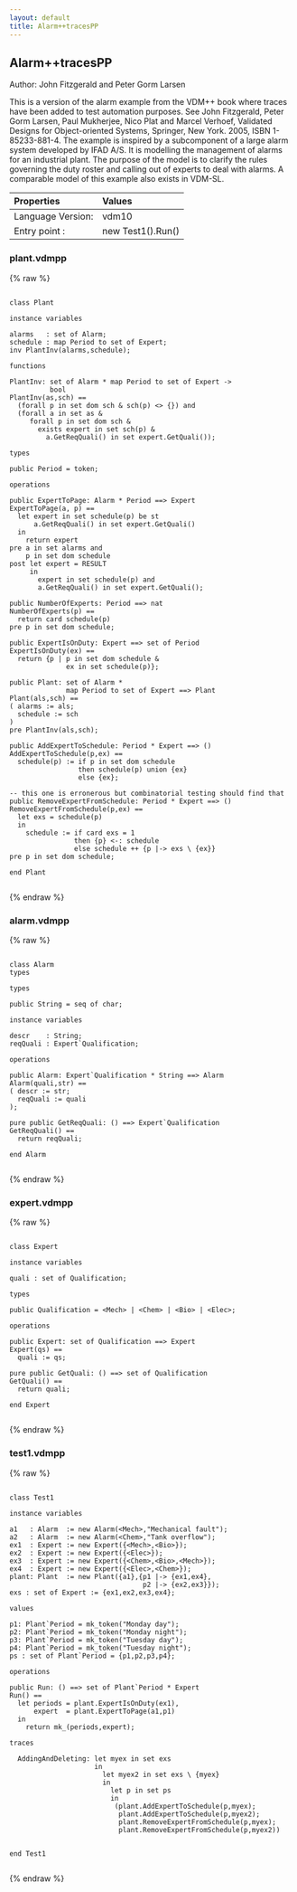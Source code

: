```yaml
---
layout: default
title: Alarm++tracesPP
---
```


## Alarm++tracesPP
Author: John Fitzgerald and Peter Gorm Larsen


This is a version of the alarm example from the VDM++ book where traces
have been added to test automation purposes. See John Fitzgerald, Peter
Gorm Larsen, Paul Mukherjee, Nico Plat and Marcel Verhoef, Validated
Designs for Object-oriented Systems, Springer, New York. 2005, ISBN
1-85233-881-4. The example is inspired by a subcomponent of a large
alarm system developed by IFAD A/S. It is modelling the management of
alarms for an industrial plant. The purpose of the model is to clarify
the rules governing the duty roster and calling out of experts to deal
with alarms. A comparable model of this example also exists in VDM-SL.


| Properties | Values          |
| :------------ | :---------- |
|Language Version:| vdm10|
|Entry point     :| new Test1().Run()|


### plant.vdmpp

{% raw %}
~~~
              
class Plant

instance variables

alarms   : set of Alarm;
schedule : map Period to set of Expert;
inv PlantInv(alarms,schedule);

functions

PlantInv: set of Alarm * map Period to set of Expert -> 
          bool
PlantInv(as,sch) ==
  (forall p in set dom sch & sch(p) <> {}) and
  (forall a in set as &
     forall p in set dom sch &
       exists expert in set sch(p) &
         a.GetReqQuali() in set expert.GetQuali());

types

public Period = token;

operations

public ExpertToPage: Alarm * Period ==> Expert
ExpertToPage(a, p) ==
  let expert in set schedule(p) be st
      a.GetReqQuali() in set expert.GetQuali()
  in
    return expert
pre a in set alarms and
    p in set dom schedule
post let expert = RESULT
     in
       expert in set schedule(p) and
       a.GetReqQuali() in set expert.GetQuali();

public NumberOfExperts: Period ==> nat
NumberOfExperts(p) ==
  return card schedule(p)
pre p in set dom schedule;

public ExpertIsOnDuty: Expert ==> set of Period
ExpertIsOnDuty(ex) ==
  return {p | p in set dom schedule & 
              ex in set schedule(p)};

public Plant: set of Alarm * 
              map Period to set of Expert ==> Plant
Plant(als,sch) ==
( alarms := als;
  schedule := sch
)
pre PlantInv(als,sch);

public AddExpertToSchedule: Period * Expert ==> ()
AddExpertToSchedule(p,ex) ==
  schedule(p) := if p in set dom schedule
                 then schedule(p) union {ex}
                 else {ex};
  
-- this one is erronerous but combinatorial testing should find that                 
public RemoveExpertFromSchedule: Period * Expert ==> ()
RemoveExpertFromSchedule(p,ex) == 
  let exs = schedule(p)
  in
    schedule := if card exs = 1
                then {p} <-: schedule
                else schedule ++ {p |-> exs \ {ex}}
pre p in set dom schedule;
                
end Plant
             
~~~
{% endraw %}

### alarm.vdmpp

{% raw %}
~~~
              
class Alarm
types
                            
types
  
public String = seq of char;

instance variables 

descr    : String;
reqQuali : Expert`Qualification;
                            
operations

public Alarm: Expert`Qualification * String ==> Alarm
Alarm(quali,str) ==
( descr := str;
  reqQuali := quali
);
                               
pure public GetReqQuali: () ==> Expert`Qualification
GetReqQuali() ==
  return reqQuali;
  
end Alarm
             
~~~
{% endraw %}

### expert.vdmpp

{% raw %}
~~~
              
class Expert

instance variables

quali : set of Qualification;
                            
types
 
public Qualification = <Mech> | <Chem> | <Bio> | <Elec>;
                            
operations

public Expert: set of Qualification ==> Expert
Expert(qs) ==
  quali := qs;
                              
pure public GetQuali: () ==> set of Qualification
GetQuali() ==
  return quali;
  
end Expert
             
~~~
{% endraw %}

### test1.vdmpp

{% raw %}
~~~
              
class Test1

instance variables

a1   : Alarm  := new Alarm(<Mech>,"Mechanical fault");
a2   : Alarm  := new Alarm(<Chem>,"Tank overflow");
ex1  : Expert := new Expert({<Mech>,<Bio>});
ex2  : Expert := new Expert({<Elec>});
ex3  : Expert := new Expert({<Chem>,<Bio>,<Mech>});
ex4  : Expert := new Expert({<Elec>,<Chem>});
plant: Plant  := new Plant({a1},{p1 |-> {ex1,ex4},
                                 p2 |-> {ex2,ex3}});
exs : set of Expert := {ex1,ex2,ex3,ex4};

values

p1: Plant`Period = mk_token("Monday day");
p2: Plant`Period = mk_token("Monday night");
p3: Plant`Period = mk_token("Tuesday day");
p4: Plant`Period = mk_token("Tuesday night");
ps : set of Plant`Period = {p1,p2,p3,p4};

operations

public Run: () ==> set of Plant`Period * Expert
Run() == 
  let periods = plant.ExpertIsOnDuty(ex1),
      expert  = plant.ExpertToPage(a1,p1)
  in 
    return mk_(periods,expert);

traces

  AddingAndDeleting: let myex in set exs
                     in
                       let myex2 in set exs \ {myex}
                       in
                         let p in set ps 
                         in
                          (plant.AddExpertToSchedule(p,myex);
                           plant.AddExpertToSchedule(p,myex2);
                           plant.RemoveExpertFromSchedule(p,myex);
                           plant.RemoveExpertFromSchedule(p,myex2))
                           
                       
end Test1
             
~~~
{% endraw %}

